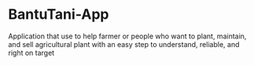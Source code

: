 # BantuTani-App
Application that use to help farmer or people who want to plant, maintain, and sell agricultural plant with an easy step to understand, reliable, and right on target
